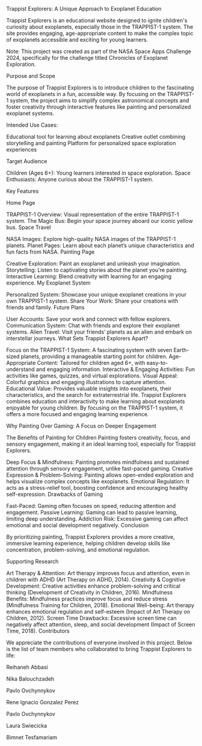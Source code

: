Trappist Explorers: A Unique Approach to Exoplanet Education

Trappist Explorers is an educational website designed to ignite children's curiosity about exoplanets, especially those in the TRAPPIST-1 system. The site provides engaging, age-appropriate content to make the complex topic of exoplanets accessible and exciting for young learners.

Note: This project was created as part of the NASA Space Apps Challenge 2024, specifically for the challenge titled Chronicles of Exoplanet Exploration.

Purpose and Scope

The purpose of Trappist Explorers is to introduce children to the fascinating world of exoplanets in a fun, accessible way. By focusing on the TRAPPIST-1 system, the project aims to simplify complex astronomical concepts and foster creativity through interactive features like painting and personalized exoplanet systems.

Intended Use Cases:

Educational tool for learning about exoplanets Creative outlet combining storytelling and painting Platform for personalized space exploration experiences

Target Audience

Children (Ages 6+): Young learners interested in space exploration. Space Enthusiasts: Anyone curious about the TRAPPIST-1 system.

Key Features

Home Page

TRAPPIST-1 Overview: Visual representation of the entire TRAPPIST-1 system.
The Magic Bus: Begin your space journey aboard our iconic yellow bus.
Space Travel

NASA Images: Explore high-quality NASA images of the TRAPPIST-1 planets.
Planet Pages: Learn about each planet’s unique characteristics and fun facts from NASA.
Painting Page

Creative Exploration: Paint an exoplanet and unleash your imagination.
Storytelling: Listen to captivating stories about the planet you're painting.
Interactive Learning: Blend creativity with learning for an engaging experience.
My Exoplanet System

Personalized System: Showcase your unique exoplanet creations in your own TRAPPIST-1 system.
Share Your Work: Share your creations with friends and family.
Future Plans

User Accounts: Save your work and connect with fellow explorers.
Communication System: Chat with friends and explore their exoplanet systems.
Alien Travel: Visit your friends’ planets as an alien and embark on interstellar journeys.
What Sets Trappist Explorers Apart?

Focus on the TRAPPIST-1 System: A fascinating system with seven Earth-sized planets, providing a manageable starting point for children.
Age-Appropriate Content: Tailored for children aged 6+, with easy-to-understand and engaging information.
Interactive & Engaging Activities: Fun activities like games, quizzes, and virtual explorations.
Visual Appeal: Colorful graphics and engaging illustrations to capture attention.
Educational Value: Provides valuable insights into exoplanets, their characteristics, and the search for extraterrestrial life.
Trappist Explorers combines education and interactivity to make learning about exoplanets enjoyable for young children. By focusing on the TRAPPIST-1 system, it offers a more focused and engaging learning experience.

Why Painting Over Gaming: A Focus on Deeper Engagement

The Benefits of Painting for Children
Painting fosters creativity, focus, and sensory engagement, making it an ideal learning tool, especially for Trappist Explorers.

Deep Focus & Mindfulness: Painting promotes mindfulness and sustained attention through sensory engagement, unlike fast-paced gaming.
Creative Expression & Problem-Solving: Painting allows open-ended exploration and helps visualize complex concepts like exoplanets.
Emotional Regulation: It acts as a stress-relief tool, boosting confidence and encouraging healthy self-expression.
Drawbacks of Gaming

Fast-Paced: Gaming often focuses on speed, reducing attention and engagement.
Passive Learning: Gaming can lead to passive learning, limiting deep understanding.
Addiction Risk: Excessive gaming can affect emotional and social development negatively.
Conclusion

By prioritizing painting, Trappist Explorers provides a more creative, immersive learning experience, helping children develop skills like concentration, problem-solving, and emotional regulation.

Supporting Research

Art Therapy & Attention: Art therapy improves focus and attention, even in children with ADHD (Art Therapy on ADHD, 2014).
Creativity & Cognitive Development: Creative activities enhance problem-solving and critical thinking (Development of Creativity in Children, 2016).
Mindfulness Benefits: Mindfulness practices improve focus and reduce stress (Mindfulness Training for Children, 2018).
Emotional Well-being: Art therapy enhances emotional regulation and self-esteem (Impact of Art Therapy on Children, 2012).
Screen Time Drawbacks: Excessive screen time can negatively affect attention, sleep, and social development (Impact of Screen Time, 2018).
Contributors

We appreciate the contributions of everyone involved in this project. Below is the list of team members who collaborated to bring Trappist Explorers to life:

Reihaneh Abbasi

Nika Balouchzadeh

Pavlo Ovchynnykov

Rene lgnacio Gonzalez Perez

Pavlo Ovchynnykov

Laura Swiecicka

Bimnet Tesfamariam